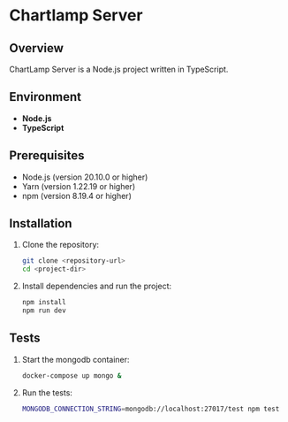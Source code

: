 # Chartlamp Server

## Overview
ChartLamp Server is a Node.js project written in TypeScript.

## Environment
- **Node.js**
- **TypeScript**

## Prerequisites
- Node.js (version 20.10.0 or higher)
- Yarn (version 1.22.19 or higher)
- npm (version 8.19.4 or higher)

## Installation

1. Clone the repository:
   ```sh
   git clone <repository-url>
   cd <project-dir>

2. Install dependencies and run the project:
   ```sh
   npm install
   npm run dev
   
## Tests

1. Start the mongodb container:
    ```sh
    docker-compose up mongo &
   
2. Run the tests:
   
    ```sh
    MONGODB_CONNECTION_STRING=mongodb://localhost:27017/test npm test